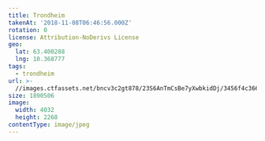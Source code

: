 ```yaml
---
title: Trondheim
takenAt: '2018-11-08T06:46:56.000Z'
rotation: 0
license: Attribution-NoDerivs License
geo:
  lat: 63.400288
  lng: 10.368777
tags:
  - trondheim
url: >-
  //images.ctfassets.net/bncv3c2gt878/23S6AnTmCsBe7yXwbkidDj/3456f4c36666297cd36f5b5b7ab1d132/trondheim_30871622267_o
size: 1890506
image:
  width: 4032
  height: 2268
contentType: image/jpeg
---
```


